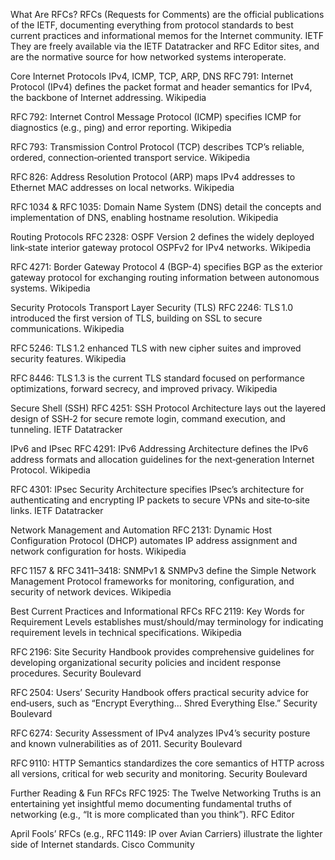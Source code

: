 What Are RFCs?
RFCs (Requests for Comments) are the official publications of the IETF, documenting everything from protocol standards to best current practices and informational memos for the Internet community.
IETF
They are freely available via the IETF Datatracker and RFC Editor sites, and are the normative source for how networked systems interoperate.

Core Internet Protocols
IPv4, ICMP, TCP, ARP, DNS
RFC 791: Internet Protocol (IPv4) defines the packet format and header semantics for IPv4, the backbone of Internet addressing.
Wikipedia

RFC 792: Internet Control Message Protocol (ICMP) specifies ICMP for diagnostics (e.g., ping) and error reporting.
Wikipedia

RFC 793: Transmission Control Protocol (TCP) describes TCP’s reliable, ordered, connection‑oriented transport service.
Wikipedia

RFC 826: Address Resolution Protocol (ARP) maps IPv4 addresses to Ethernet MAC addresses on local networks.
Wikipedia

RFC 1034 & RFC 1035: Domain Name System (DNS) detail the concepts and implementation of DNS, enabling hostname resolution.
Wikipedia

Routing Protocols
RFC 2328: OSPF Version 2 defines the widely deployed link‑state interior gateway protocol OSPFv2 for IPv4 networks.
Wikipedia

RFC 4271: Border Gateway Protocol 4 (BGP-4) specifies BGP as the exterior gateway protocol for exchanging routing information between autonomous systems.
Wikipedia

Security Protocols
Transport Layer Security (TLS)
RFC 2246: TLS 1.0 introduced the first version of TLS, building on SSL to secure communications.
Wikipedia

RFC 5246: TLS 1.2 enhanced TLS with new cipher suites and improved security features.
Wikipedia

RFC 8446: TLS 1.3 is the current TLS standard focused on performance optimizations, forward secrecy, and improved privacy.
Wikipedia

Secure Shell (SSH)
RFC 4251: SSH Protocol Architecture lays out the layered design of SSH‑2 for secure remote login, command execution, and tunneling.
IETF Datatracker

IPv6 and IPsec
RFC 4291: IPv6 Addressing Architecture defines the IPv6 address formats and allocation guidelines for the next‑generation Internet Protocol.
Wikipedia

RFC 4301: IPsec Security Architecture specifies IPsec’s architecture for authenticating and encrypting IP packets to secure VPNs and site‑to‑site links.
IETF Datatracker

Network Management and Automation
RFC 2131: Dynamic Host Configuration Protocol (DHCP) automates IP address assignment and network configuration for hosts.
Wikipedia

RFC 1157 & RFC 3411–3418: SNMPv1 & SNMPv3 define the Simple Network Management Protocol frameworks for monitoring, configuration, and security of network devices.
Wikipedia

Best Current Practices and Informational RFCs
RFC 2119: Key Words for Requirement Levels establishes must/should/may terminology for indicating requirement levels in technical specifications.
Wikipedia

RFC 2196: Site Security Handbook provides comprehensive guidelines for developing organizational security policies and incident response procedures.
Security Boulevard

RFC 2504: Users’ Security Handbook offers practical security advice for end‑users, such as “Encrypt Everything… Shred Everything Else.”
Security Boulevard

RFC 6274: Security Assessment of IPv4 analyzes IPv4’s security posture and known vulnerabilities as of 2011.
Security Boulevard

RFC 9110: HTTP Semantics standardizes the core semantics of HTTP across all versions, critical for web security and monitoring.
Security Boulevard

Further Reading & Fun RFCs
RFC 1925: The Twelve Networking Truths is an entertaining yet insightful memo documenting fundamental truths of networking (e.g., “It is more complicated than you think”).
RFC Editor

April Fools’ RFCs (e.g., RFC 1149: IP over Avian Carriers) illustrate the lighter side of Internet standards.
Cisco Community
